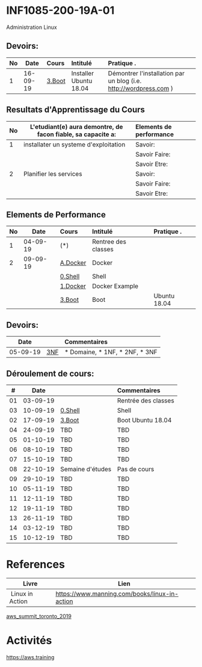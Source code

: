 # INF1085-200-19A-01
Administration Linux

## Devoirs:

|No| Date   | Cours                       | Intitulé                                |  Pratique .                            |
|--|--------|:----------------------------|:----------------------------------------|:---------------------------------------|
| 1|16-09-19| [3.Boot](./3.Boot)          | Installer Ubuntu 18.04                  | Démontrer l'installation par un blog (i.e. http://wordpress.com  ) |


## Resultats d'Apprentissage du Cours

|No|L'etudiant(e) aura demontre, de facon fiable, sa capacite a:      |          Elements de performance                               | 
|--|------------------------------------------------------------------|:---------------------------------------------------------------| 
| 1| installater un systeme d'exploitation                            | Savoir:                                                        | 
|  |                                                                  | Savoir Faire:                                                  | 
|  |                                                                  | Savoir Etre:                                                   | 
| 2| Planifier les services                                           | Savoir:                                                        | 
|  |                                                                  | Savoir Faire:                                                  | 
|  |                                                                  | Savoir Etre:                                                   | 

## Elements de Performance

|No| Date   | Cours                       | Intitulé                                |  Pratique .                            |
|--|--------|:----------------------------|:----------------------------------------|:---------------------------------------|
| 1|04-09-19| (*)                         | Rentree des classes                     |                                        |
| 2|09-09-19| [A.Docker](./A.Docker)      | Docker                                  |                                        |
|  |        | [0.Shell](./0.Shell)        | Shell                                   |                                        |
|  |        | [1.Docker](./1.Docker)      | Docker Example                          |                                        |
|  |        | [3.Boot](./3.Boot)          | Boot                                    |    Ubuntu 18.04                        |

## Devoirs:

| Date   |                                                     |     Commentaires                                                      |
|:------:|:----------------------------------------------------|:----------------------------------------------------------------------|
|05-09-19| [3NF](./1.3NF)                                      | * Domaine, * 1NF, * 2NF, * 3NF                                        |


## Déroulement de cours:

|# | Date   |                                                     |     Commentaires                                                   |
|--|:------:|:----------------------------------------------------|:-------------------------------------------------------------------|
|01|03-09-19|                                                     | Rentrée des classes                                                |
|03|10-09-19| [0.Shell](./0.Shell)                                | Shell                                                              |
|02|17-09-19| [3.Boot](./3.Boot)                                  | Boot                           Ubuntu 18.04                        |
|04|24-09-19| TBD                                                 | TBD                                                                |
|05|01-10-19| TBD                                                 | TBD                                                                |
|06|08-10-19| TBD                                                 | TBD                                                                |
|07|15-10-19| TBD                                                 | TBD                                                                |
|08|22-10-19| Semaine d'études                                    | Pas de cours                                                       |
|09|29-10-19| TBD                                                 | TBD                                                                |
|10|05-11-19| TBD                                                 | TBD                                                                |
|11|12-11-19| TBD                                                 | TBD                                                                |
|12|19-11-19| TBD                                                 | TBD                                                                |
|13|26-11-19| TBD                                                 | TBD                                                                |
|14|03-12-19| TBD                                                 | TBD                                                                |
|15|10-12-19| TBD                                                 | TBD                                                                |



# References

| Livre          | Lien                                          |
|----------------|-----------------------------------------------|
| Linux in Action| https://www.manning.com/books/linux-in-action |

[aws_summit_toronto_2019](https://www.cvent.com/events/aws-summit-toronto/registration-34622b420102432e812ca0ed88d09bfd.aspx?lang=fr-CA&fqp=true)

# Activités

https://aws.training
